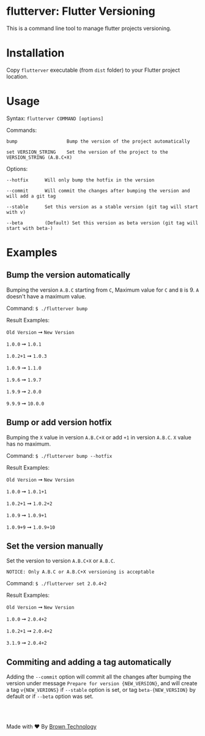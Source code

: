 # flutterver: Flutter Versioning
This is a command line tool to manage flutter projects versioning.

# Installation
Copy `flutterver` executable (from `dist` folder) to your Flutter project location.

# Usage
Syntax: `flutterver COMMAND [options]`

Commands:

    bump                  Bump the version of the project automatically
    
    set VERSION_STRING    Set the version of the project to the VERSION_STRING (A.B.C+X)
    
Options:

    --hotfix      Will only bump the hotfix in the version
    
    --commit      Will commit the changes after bumping the version and will add a git tag
    
    --stable      Set this version as a stable version (git tag will start with v)
    
    --beta        (Default) Set this version as beta version (git tag will start with beta-)
    

# Examples

## Bump the version automatically
Bumping the version `A.B.C` starting from `C`, Maximum value for `C` and `B` is 9. `A` doesn't have a maximum value.

Command: ```$ ./flutterver bump```

Result Examples:

  `Old Version` ➞    `New Version`
  
  `1.0.0`       ➞   `1.0.1`
  
  `1.0.2+1`     ➞   `1.0.3`
  
  `1.0.9`       ➞   `1.1.0`
  
  `1.9.6`       ➞   `1.9.7`
  
  `1.9.9`       ➞   `2.0.0`
  
  `9.9.9`       ➞   `10.0.0`
  
## Bump or add version hotfix
Bumping the `X` value in version `A.B.C+X` or add `+1` in version `A.B.C`. `X` value has no maximum.

Command: ```$ ./flutterver bump --hotfix```

Result Examples:

  `Old Version` ➞    `New Version`
  
  `1.0.0`       ➞   `1.0.1+1`
  
  `1.0.2+1`     ➞   `1.0.2+2`
  
  `1.0.9`       ➞   `1.0.9+1`
  
  `1.0.9+9`     ➞   `1.0.9+10`
  
  
## Set the version manually
Set the version to version `A.B.C+X` or `A.B.C`.

`NOTICE: Only A.B.C or A.B.C+X versioning is acceptable`

Command: ```$ ./flutterver set 2.0.4+2```

Result Examples:

  `Old Version` ➞    `New Version`
  
  `1.0.0`       ➞   `2.0.4+2`
  
  `1.0.2+1`     ➞   `2.0.4+2`
  
  `3.1.9`       ➞   `2.0.4+2`
  

## Commiting and adding a tag automatically
Adding the `--commit` option will commit all the changes after bumping the version under message `Prepare for version {NEW_VERSION}`, and will create a tag `v{NEW_VERIONS}` if `--stable` option is set, or tag `beta-{NEW_VERSION}` by default or if `--beta` option was set.

<br/>
<br/>

Made with ❤️ By [Brown Technology](https://www.brown-technology.com)
